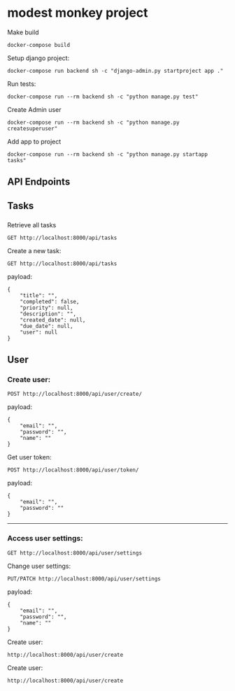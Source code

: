 # modest monkey project



Make build
```
docker-compose build
```
Setup django project:

```
docker-compose run backend sh -c "django-admin.py startproject app ."
```
Run tests:
```
docker-compose run --rm backend sh -c "python manage.py test"
```
Create Admin user
```
docker-compose run --rm backend sh -c "python manage.py createsuperuser"
```
Add app to project
```
docker-compose run --rm backend sh -c "python manage.py startapp tasks"
```
## API Endpoints
## Tasks
### 
Retrieve all tasks
```
GET http://localhost:8000/api/tasks
```
Create a new task:
```
GET http://localhost:8000/api/tasks
```
payload:
```
{
    "title": "",
    "completed": false,
    "priority": null,
    "description": "",
    "created_date": null,
    "due_date": null,
    "user": null
}
```
## User
### Create user:
```
POST http://localhost:8000/api/user/create/
```
payload:
```
{
    "email": "",
    "password": "",
    "name": ""
}
```
Get user token:
```
POST http://localhost:8000/api/user/token/
```
payload:
```
{
    "email": "",
    "password": ""
}
```

---

### Access user settings:

```
GET http://localhost:8000/api/user/settings
```
Change user settings:
```
PUT/PATCH http://localhost:8000/api/user/settings
```
payload:
```
{
    "email": "",
    "password": "",
    "name": ""
}
```
Create user:

```
http://localhost:8000/api/user/create
```
Create user:
```
http://localhost:8000/api/user/create
```

